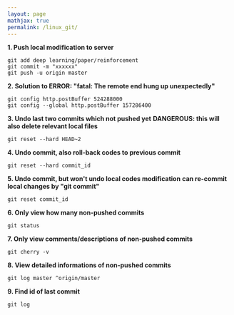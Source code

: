 ```yaml
---
layout: page
mathjax: true
permalink: /linux_git/
---
```


**1. Push local modification to server**

```shell
git add deep learning/paper/reinforcement
git commit -m "xxxxxx"
git push -u origin master
```

**2. Solution to ERROR: "fatal: The remote end hung up unexpectedly"**

```shell
git config http.postBuffer 524288000
git config --global http.postBuffer 157286400
```

**3. Undo last two commits which not pushed yet**
**DANGEROUS: this will also delete relevant local files**

```shell
git reset --hard HEAD~2
```

**4. Undo commit, also roll-back codes to previous commit**

```shell
git reset --hard commit_id
```

**5. Undo commit, but won't undo local codes modification**
**can re-commit local changes by "git commit"**

```shell
git reset commit_id
```

**6. Only view how many non-pushed commits**

```shell
git status
```

**7. Only view comments/descriptions of non-pushed commits**

```shell
git cherry -v
```

**8. View detailed informations of non-pushed commits**

```shell
git log master ^origin/master
```

**9. Find id of last commit**
```shell
git log
```
